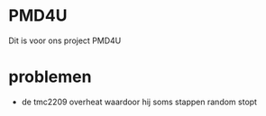 # PMD4U
Dit is voor ons project PMD4U 


# problemen
- de tmc2209 overheat waardoor hij soms stappen random stopt
  
